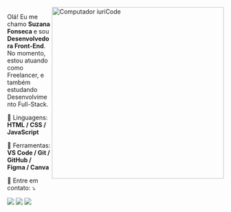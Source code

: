 <img src="https://raw.githubusercontent.com/MicaelliMedeiros/micaellimedeiros/master/image/computer-illustration.png" min-width="400px" max-width="400px" width="400px" align="right" alt="Computador iuriCode">

<p align="left"> 
  Olá! Eu me chamo <strong> Suzana Fonseca </strong> e sou <strong>Desenvolvedora Front-End</strong>.<br>
  No momento, estou atuando como Freelancer, e também estudando Desenvolvimento Full-Stack.
</p>

<p align="left">
  🦄 Linguagens: <strong>HTML / CSS / JavaScript</strong>
</p>

<p align="left">
  💼 Ferramentas: <strong>VS Code / Git / GitHub / Figma / Canva </strong>
</p>

<p align="left">
  💌 Entre em contato: ⤵️
</p>

<p align="left">
  <a href="https://criarmeulink.com.br/u/1647187186" alt="Gmail">
  <img src="https://img.shields.io/badge/-Gmail-FF0000?style=flat-square&labelColor=FF0000&logo=gmail&logoColor=white&link=LINK-DO-SEU-EMAIL" /></a>

  <a href="https://www.linkedin.com/in/suzana-fonseca/" alt="Linkedin">
  <img src="https://img.shields.io/badge/-Linkedin-0e76a8?style=flat-square&logo=Linkedin&logoColor=white&link=LINK-DO-SEU-LINKEDIN" /></a>

  <a href="https://api.whatsapp.com/send?phone=5571983011507" alt="WhatsApp">
  <img src="https://img.shields.io/badge/-WhatsApp-25d366?style=flat-square&labelColor=25d366&logo=whatsapp&logoColor=white&link=API-DO-SEU-WHATSAPP"/></a>
</p>  
